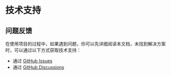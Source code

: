 # 技术支持

## 问题反馈

在使用项目的过程中，如果遇到问题，你可以先详细阅读本文档，未找到解决方案时，可以通过以下方式获取技术支持：

- 通过 [GitHub Issues](https://github.com/miyou2024/1024-healthy-web/issues)
- 通过 [GitHub Discussions](https://github.com/miyou2024/1024-healthy-web/discussions)

